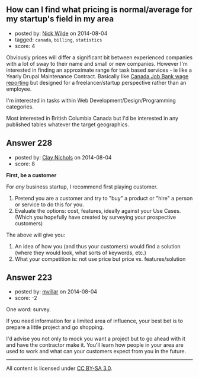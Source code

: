 ## How can I find what pricing is normal/average for my startup's field in my area

- posted by: [Nick Wilde](https://stackexchange.com/users/454046/nick-wilde) on 2014-08-04
- tagged: `canada`, `billing`, `statistics`
- score: 4

Obviously prices will differ a significant bit between experienced companies with a lot of sway to their name and small or new companies. However I'm interested in finding an approximate range for task based services - ie like a Yearly Drupal Maintenance Contract. Basically like [Canada Job Bank wage reporting](http://www.jobbank.gc.ca/LMI_report_bynoc.do?&noc=2175&reportOption=wage) but designed for a freelancer/startup perspective rather than an employee.

I'm interested in tasks within Web Development/Design/Programming categories.

Most interested in British Columbia Canada but I'd be interested in any published tables whatever the target geographics.


## Answer 228

- posted by: [Clay Nichols](https://stackexchange.com/users/3400/clay-nichols) on 2014-08-04
- score: 8

**First, be a customer**


For *any* business startup, I recommend first playing customer. 

 1. Pretend you are a customer and try to "buy" a product  or "hire" a
    person or service to do this for you. 
 2. Evaluate the options: cost,
    features, ideally against your Use Cases. (Which you hopefully have
    created by surveying your prospective customers)

The above will give you:

 1. An idea of how you (and thus your customers) would find a solution (where they would look, what sorts of keywords, etc.)
 2. What your competition is: not use price but price vs. features/solution






## Answer 223

- posted by: [mvillar](https://stackexchange.com/users/1980756/mvillar) on 2014-08-04
- score: -2

One word: survey.

If you need information for a limited area of influence, your best bet is to prepare a little project and go shopping.

I'd advise you not only to mock you want a project but to go ahead with it  and have the contractor make it. You'll learn how people in your area are used to work and what can your customers expect from you in the future.



---

All content is licensed under [CC BY-SA 3.0](https://creativecommons.org/licenses/by-sa/3.0/).
